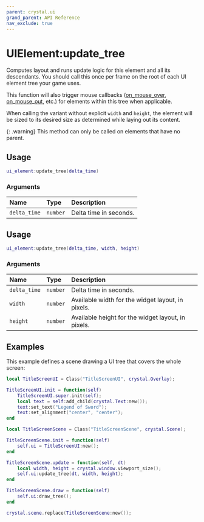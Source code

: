 ```yaml
---
parent: crystal.ui
grand_parent: API Reference
nav_exclude: true
---
```


# UIElement:update_tree

Computes layout and runs update logic for this element and all its descendants. You should call this once per frame on the root of each UI element tree your game uses.

This function will also trigger mouse callbacks ([on_mouse_over](ui_element_on_mouse_over), [on_mouse_out](ui_element_on_mouse_out), etc.) for elements within this tree when applicable.

When calling the variant without explicit `width` and `height`, the element will be sized to its desired size as determined while laying out its content.

{: .warning}
This method can only be called on elements that have no parent.

## Usage

```lua
ui_element:update_tree(delta_time)
```

### Arguments

| Name         | Type     | Description            |
| :----------- | :------- | :--------------------- |
| `delta_time` | `number` | Delta time in seconds. |

## Usage

```lua
ui_element:update_tree(delta_time, width, height)
```

### Arguments

| Name         | Type     | Description                                        |
| :----------- | :------- | :------------------------------------------------- |
| `delta_time` | `number` | Delta time in seconds.                             |
| `width`      | `number` | Available width for the widget layout, in pixels.  |
| `height`     | `number` | Available height for the widget layout, in pixels. |

## Examples

This example defines a scene drawing a UI tree that covers the whole screen:

```lua
local TitleScreenUI = Class("TitleScreenUI", crystal.Overlay);

TitleScreenUI.init = function(self)
	TitleScreenUI.super.init(self);
	local text = self:add_child(crystal.Text:new());
	text:set_text("Legend of Sword");
	text:set_alignment("center", "center");
end

local TitleScreenScene = Class("TitleScreenScene", crystal.Scene);

TitleScreenScene.init = function(self)
	self.ui = TitleScreenUI:new();
end

TitleScreenScene.update = function(self, dt)
	local width, height = crystal.window.viewport_size();
	self.ui:update_tree(dt, width, height);
end

TitleScreenScene.draw = function(self)
	self.ui:draw_tree();
end

crystal.scene.replace(TitleScreenScene:new());
```
